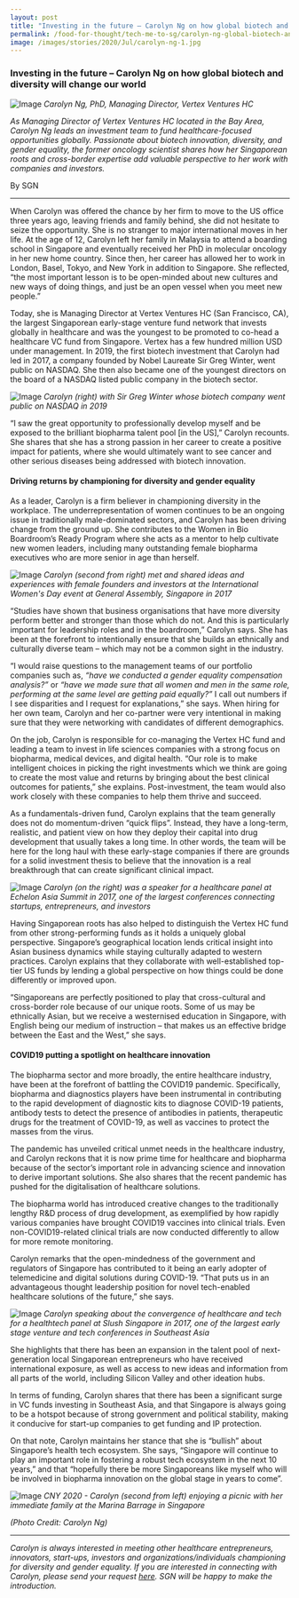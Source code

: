 ```yaml
---
layout: post
title: "Investing in the future – Carolyn Ng on how global biotech and diversity will change our world"
permalink: /food-for-thought/tech-me-to-sg/carolyn-ng-global-biotech-and-diversity
image: /images/stories/2020/Jul/carolyn-ng-1.jpg
---
```


### Investing in the future – Carolyn Ng on how global biotech and diversity will change our world 

![Image](/images/stories/2020/Jul/carolyn-ng-1.jpg)
_Carolyn Ng, PhD, Managing Director, Vertex Ventures HC_

_As Managing Director of Vertex Ventures HC located in the Bay Area, Carolyn Ng leads an investment team to fund healthcare-focused opportunities globally. Passionate about biotech innovation, diversity, and gender equality, the former oncology scientist shares how her Singaporean roots and cross-border expertise add valuable perspective to her work with companies and investors._

By SGN

<hr>

When Carolyn was offered the chance by her firm to move to the US office three years ago, leaving friends and family behind, she did not hesitate to seize the opportunity. She is no stranger to major international moves in her life. At the age of 12, Carolyn left her family in Malaysia to attend a boarding school in Singapore and eventually received her PhD in molecular oncology in her new home country. Since then, her career has allowed her to work in London, Basel, Tokyo, and New York in addition to Singapore. She reflected, “the most important lesson is to be open-minded about new cultures and new ways of doing things, and just be an open vessel when you meet new people.” 

Today, she is Managing Director at Vertex Ventures HC (San Francisco, CA), the largest Singaporean early-stage venture fund network that invests globally in healthcare and was the youngest to be promoted to co-head a healthcare VC fund from Singapore. Vertex has a few hundred million USD under management. In 2019, the first biotech investment that Carolyn had led in 2017, a company founded by Nobel Laureate Sir Greg Winter, went public on NASDAQ. She then also became one of the youngest directors on the board of a NASDAQ listed public company in the biotech sector.  

![Image](/images/stories/2020/Jul/carolyn-greg.jpg)
_Carolyn (right) with Sir Greg Winter whose biotech company went public on NASDAQ in 2019_

“I saw the great opportunity to professionally develop myself and be exposed to the brilliant biopharma talent pool [in the US],” Carolyn recounts. She shares that she has a strong passion in her career to create a positive impact for patients, where she would ultimately want to see cancer and other serious diseases being addressed with biotech innovation.

#### Driving returns by championing for diversity and gender equality 

As a leader, Carolyn is a firm believer in championing diversity in the workplace. The underrepresentation of women continues to be an ongoing issue in traditionally male-dominated sectors, and Carolyn has been driving change from the ground up. She contributes to the Women in Bio Boardroom’s Ready Program where she acts as a mentor to help cultivate new women leaders, including many outstanding female biopharma executives who are more senior in age than herself. 

![Image](/images/stories/2020/Jul/carolyn-ng-3.jpg)
_Carolyn (second from right) met and shared ideas and experiences with female founders and investors at the International Women's Day event at General Assembly, Singapore in 2017_

“Studies have shown that business organisations that have more diversity perform better and stronger than those which do not. And this is particularly important for leadership roles and in the boardroom,” Carolyn says. She has been at the forefront to intentionally ensure that she builds an ethnically and culturally diverse team – which may not be a common sight in the industry. 

“I would raise questions to the management teams of our portfolio companies such as, _“have we conducted a gender equality compensation analysis?”_ or _“have we made sure that all women and men in the same role, performing at the same level are getting paid equally?”_ I call out numbers if I see disparities and I request for explanations,” she says. When hiring for her own team, Carolyn and her co-partner were very intentional in making sure that they were networking with candidates of different demographics.

On the job, Carolyn is responsible for co-managing the Vertex HC fund and leading a team to invest in life sciences companies with a strong focus on biopharma, medical devices, and digital health. “Our role is to make intelligent choices in picking the right investments which we think are going to create the most value and returns by bringing about the best clinical outcomes for patients,” she explains. Post-investment, the team would also work closely with these companies to help them thrive and succeed.

As a fundamentals-driven fund, Carolyn explains that the team generally does not do momentum-driven “quick flips”. Instead, they have a long-term, realistic, and patient view on how they deploy their capital into drug development that usually takes a long time. In other words, the team will be here for the long haul with these early-stage companies if there are grounds for a solid investment thesis to believe that the innovation is a real breakthrough that can create significant clinical impact. 

![Image](/images/stories/2020/Jul/carolyn-ng-4.jpg)
_Carolyn (on the right) was a speaker for a healthcare panel at Echelon Asia Summit in 2017, one of the largest conferences connecting startups, entrepreneurs, and investors_

Having Singaporean roots has also helped to distinguish the Vertex HC fund from other strong-performing funds as it holds a uniquely global perspective. Singapore’s geographical location lends critical insight into Asian business dynamics while staying culturally adapted to western practices. Carolyn explains that they collaborate with well-established top-tier US funds by lending a global perspective on how things could be done differently or improved upon.

“Singaporeans are perfectly positioned to play that cross-cultural and cross-border role because of our unique roots. Some of us may be ethnically Asian, but we receive a westernised education in Singapore, with English being our medium of instruction – that makes us an effective bridge between the East and the West,” she says. 

#### COVID19 putting a spotlight on healthcare innovation 

The biopharma sector and more broadly, the entire healthcare industry, have been at the forefront of battling the COVID19 pandemic. Specifically, biopharma and diagnostics players have been instrumental in contributing to the rapid development of diagnostic kits to diagnose COVID-19 patients, antibody tests to detect the presence of antibodies in patients, therapeutic drugs for the treatment of COVID-19, as well as vaccines to protect the masses from the virus. 

The pandemic has unveiled critical unmet needs in the healthcare industry, and Carolyn reckons that it is now prime time for healthcare and biopharma because of the sector’s important role in advancing science and innovation to derive important solutions. She also shares that the recent pandemic has pushed for the digitalisation of healthcare solutions. 

The biopharma world has introduced creative changes to the traditionally lengthy R&D process of drug development, as exemplified by how rapidly various companies have brought COVID19 vaccines into clinical trials. Even non-COVID19-related clinical trials are now conducted differently to allow for more remote monitoring. 

Carolyn remarks that the open-mindedness of the government and regulators of Singapore has contributed to it being an early adopter of telemedicine and digital solutions during COVID-19. “That puts us in an advantageous thought leadership position for novel tech-enabled healthcare solutions of the future,” she says.

![Image](/images/stories/2020/Jul/carolyn-ng-5.jpg)
_Carolyn speaking about the convergence of healthcare and tech for a healthtech panel at Slush Singapore in 2017, one of the largest early stage venture and tech conferences in Southeast Asia_


She highlights that there has been an expansion in the talent pool of next-generation local Singaporean entrepreneurs who have received international exposure, as well as access to new ideas and information from all parts of the world, including Silicon Valley and other ideation hubs. 

In terms of funding, Carolyn shares that there has been a significant surge in VC funds investing in Southeast Asia, and that Singapore is always going to be a hotspot because of strong government and political stability, making it conducive for start-up companies to get funding and IP protection. 

On that note, Carolyn maintains her stance that she is “bullish” about Singapore’s health tech ecosystem. She says, “Singapore will continue to play an important role in fostering a robust tech ecosystem in the next 10 years,” and that “hopefully there be more Singaporeans like myself who will be involved in biopharma innovation on the global stage in years to come”.

![Image](/images/stories/2020/Jul/carolynpicnic.JPG)
_CNY 2020 - Carolyn (second from left) enjoying a picnic with her immediate family at the Marina Barrage in Singapore_

_(Photo Credit: Carolyn Ng)_

<hr>


_Carolyn is always interested in meeting other healthcare entrepreneurs, innovators, start-ups, investors and organizations/individuals championing for diversity and gender equality. If you are interested in connecting with Carolyn, please send your request [here](https://form.gov.sg/#!/5efb9f53c1e4e30011ad238f). SGN will be happy to make the introduction._

